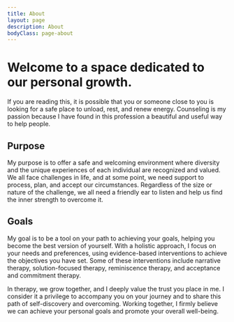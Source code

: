 ```yaml
---
title: About
layout: page
description: About
bodyClass: page-about
---
```


# Welcome to a space dedicated to our personal growth.

If you are reading this, it is possible that you or someone close to you is looking for a safe place to unload, rest, and renew energy. Counseling is my passion because I have found in this profession a beautiful and useful way to help people.
## Purpose

My purpose is to offer a safe and welcoming environment where diversity and the unique experiences of each individual are recognized and valued. We all face challenges in life, and at some point, we need support to process, plan, and accept our circumstances. Regardless of the size or nature of the challenge, we all need a friendly ear to listen and help us find the inner strength to overcome it.

## Goals

My goal is to be a tool on your path to achieving your goals, helping you become the best version of yourself. With a holistic approach, I focus on your needs and preferences, using evidence-based interventions to achieve the objectives you have set. Some of these interventions include narrative therapy, solution-focused therapy, reminiscence therapy, and acceptance and commitment therapy.

In therapy, we grow together, and I deeply value the trust you place in me. I consider it a privilege to accompany you on your journey and to share this path of self-discovery and overcoming. Working together, I firmly believe we can achieve your personal goals and promote your overall well-being.
